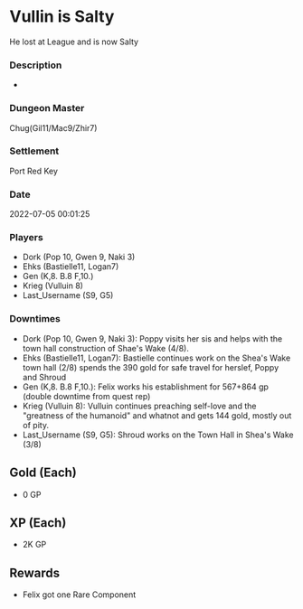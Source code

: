# Vullin is Salty
He lost at League and is now Salty
### Description
-
### Dungeon Master
Chug(Gil11/Mac9/Zhir7)
### Settlement
Port Red Key
### Date
2022-07-05 00:01:25
### Players
* Dork (Pop 10, Gwen 9, Naki 3)
* Ehks (Bastielle11, Logan7)
* Gen (K,8. B.8 F,10.)
* Krieg (Vulluin 8)
* Last_Username (S9, G5)
### Downtimes
* Dork (Pop 10, Gwen 9, Naki 3): Poppy visits her sis and helps with the town hall construction of Shae's Wake (4/8).
* Ehks (Bastielle11, Logan7): Bastielle continues work on the Shea's Wake town hall (2/8) spends the 390 gold for safe travel for herslef, Poppy and Shroud
* Gen (K,8. B.8 F,10.): Felix works his establishment for 567+864 gp (double downtime from quest rep)
* Krieg (Vulluin 8): Vulluin continues preaching self-love and the "greatness of the humanoid" and whatnot and gets 144 gold, mostly out of pity.
* Last_Username (S9, G5): Shroud works on the Town Hall in Shea's Wake (3/8)
## Gold (Each)
* 0 GP
## XP (Each)
* 2K GP
## Rewards
* Felix got one Rare Component
